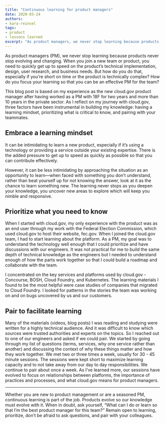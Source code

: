 ```yaml
---
title: "Continuous learning for product managers"
date: 2020-03-24
authors:
- kara-reinsel
tags:
- product
- lessons learned
excerpt: "As product managers, we never stop learning because products never stop evolving and changing. You need to quickly get up to speed on a product’s technical implementation, design, user research, and business needs."
---
```


As product managers (PM), we never stop learning because products never stop
evolving and changing. When you join a new team or product, you need to
quickly get up to speed on the product’s technical implementation,
design, user research, and business needs. But how do you do that, especially if you’re short on time or the product is technically complex? How do you focus your learning so that you can be an effective PM for the team?

This blog post is based on my experience as the new cloud.gov product manager after having worked as a PM with 18F for two years and more than 10 years in the private sector. As I reflect on my journey with cloud.gov, three factors have been instrumental in building my knowledge: having a learning mindset, prioritizing what is critical to know, and pairing with your teammates.

## Embrace a learning mindset

It can be intimidating to learn a new product, especially if it’s using
a technology or providing a service outside your existing expertise.
There is the added pressure to get up to speed as quickly as possible so
that you can contribute effectively.

However, it can be less intimidating by approaching the situation as an
opportunity to learn—when faced with something you don’t understand,
rather than beat yourself up for not knowing the answer, look at it as
the chance to learn something new. The learning never stops as you
deepen your knowledge, you uncover new areas to explore which will keep
you nimble and responsive.

## Prioritize what you need to know

When I started with cloud.gov, my only experience with the product was
as an end user through my work with the Federal Election Commission,
which used cloud.gov to host their website, fec.gov. When I joined the
cloud.gov team, I had to start learning about the platform. As a PM, my
goal was to understand the technology well enough that I could
prioritize and have discussions with our engineers. It was not practical
for me to build the same depth of technical knowledge as the engineers
but I needed to understand enough of how the parts work together so that
I could build a roadmap and collaborate with the team.

I concentrated on the key services and platforms used by cloud.gov -
Concourse, BOSH, Cloud Foundry, and Kubernetes. The learning materials I
found to be the most helpful were case studies of companies that
migrated to Cloud Foundry. I looked for patterns in the stories the team was working on and on bugs
uncovered by us and our customers.

## Pair to facilitate learning

Many of the materials (videos, blog posts) I was reading and studying
were written for a highly technical audience. And it was difficult to
know which sources were trusted authorities and experts on the topics.
So I reached out to one of our engineers and asked if we could pair. We
started by going through my list of questions (terms, services, why one
service rather than another) and discussing the context of why these
things matter and how they work together. We met two or three times a
week, usually for 30 - 45 minute sessions. The sessions were kept short
to maximize learning capacity and to not take away from our day to day
responsibilities. We continue to pair about once a week. As I’ve learned
more, our sessions have evolved to focus on relationships between
platforms, the importance of practices and processes, and what cloud.gov
means for product managers.

----

Whether you are new to product management or are a seasoned PM,
continuous learning is part of the job. Products evolve so our knowledge
must evolve with it. When in doubt, ask yourself, “What can I do or
learn so that I’m the best product manager for this team?” Remain open
to learning, prioritize, don’t be afraid to ask questions, and pair with
your colleagues.
